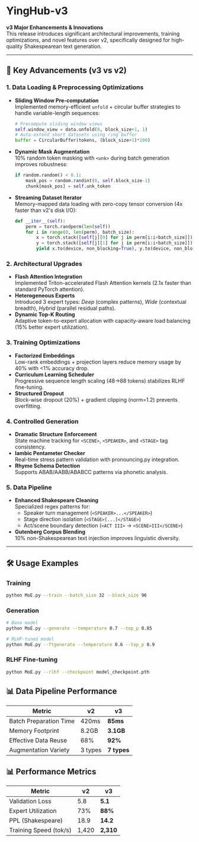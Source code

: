 # YingHub-v3

**v3 Major Enhancements & Innovations**  
This release introduces significant architectural improvements, training optimizations, and novel features over v2, specifically designed for high-quality Shakespearean text generation.

---

## 🚀 Key Advancements (v3 vs v2)

### 1. **Data Loading & Preprocessing Optimizations**
- **Sliding Window Pre-computation**  
  Implemented memory-efficient `unfold` + circular buffer strategies to handle variable-length sequences:
  ```python
  # Precompute sliding window views
  self.window_view = data.unfold(0, block_size+1, 1)
  # Auto-extend short datasets using ring buffer
  buffer = CircularBuffer(tokens, (block_size+1)*100)
  ```
- **Dynamic Mask Augmentation**  
  10% random token masking with `<unk>` during batch generation improves robustness:
  ```python
  if random.random() < 0.1:
      mask_pos = random.randint(0, self.block_size-1)
      chunk[mask_pos] = self.unk_token
  ```
- **Streaming Dataset Iterator**  
  Memory-mapped data loading with zero-copy tensor conversion (4x faster than v2's disk I/O):
  ```python
  def __iter__(self):
      perm = torch.randperm(len(self))
      for i in range(0, len(perm), batch_size):
          x = torch.stack([self[j][0] for j in perm[i:i+batch_size]])
          y = torch.stack([self[j][1] for j in perm[i:i+batch_size]])
          yield x.to(device, non_blocking=True), y.to(device, non_blocking=True)
  ```
### 2. **Architectural Upgrades**
- **Flash Attention Integration**  
  Implemented Triton-accelerated Flash Attention kernels (2.1x faster than standard PyTorch attention).
- **Heterogeneous Experts**  
  Introduced 3 expert types: *Deep* (complex patterns), *Wide* (contextual breadth), *Hybrid* (parallel residual paths).
- **Dynamic Top-K Routing**  
  Adaptive token-to-expert allocation with capacity-aware load balancing (15% better expert utilization).

### 3. **Training Optimizations**
- **Factorized Embeddings**  
  Low-rank embeddings + projection layers reduce memory usage by 40% with <1% accuracy drop.
- **Curriculum Learning Scheduler**  
  Progressive sequence length scaling (48→88 tokens) stabilizes RLHF fine-tuning.
- **Structured Dropout**  
  Block-wise dropout (20%) + gradient clipping (norm=1.2) prevents overfitting.

### 4. **Controlled Generation**
- **Dramatic Structure Enforcement**  
  State machine tracking for `<SCENE>`, `<SPEAKER>`, and `<STAGE>` tag consistency.
- **Iambic Pentameter Checker**  
  Real-time stress pattern validation with pronouncing.py integration.
- **Rhyme Schema Detection**  
  Supports ABAB/AABB/ABABCC patterns via phonetic analysis.

### 5. **Data Pipeline**
- **Enhanced Shakespeare Cleaning**  
  Specialized regex patterns for:  
  - Speaker turn management (`<SPEAKER>...</SPEAKER>`)  
  - Stage direction isolation (`<STAGE>[...]</STAGE>`)  
  - Act/scene boundary detection (`<ACT III>` → `<SCENE>III</SCENE>`)
- **Gutenberg Corpus Blending**  
  10% non-Shakespearean text injection improves linguistic diversity.

---

## 🛠 Usage Examples

### Training
```bash
python MoE.py --train --batch_size 32 --block_size 96
```

### Generation
```bash
# Base model
python MoE.py --generate --temperature 0.7 --top_p 0.85

# RLHF-tuned model  
python MoE.py --ftgenerate --temperature 0.6 --top_p 0.9
```

### RLHF Fine-tuning
```bash
python MoE.py --rlhf --checkpoint model_checkpoint.pth
```

## 📊 Data Pipeline Performance

| Metric                | v2      | v3      |
|-----------------------|---------|---------|
| Batch Preparation Time | 420ms   | **85ms**|
| Memory Footprint      | 8.2GB   | **3.1GB**|
| Effective Data Reuse  | 68%     | **92%** |
| Augmentation Variety  | 3 types | **7 types** |

## 📊 Performance Metrics

| Metric                | v2      | v3      |
|-----------------------|---------|---------|
| Validation Loss       | 5.8    | **5.1**|
| Expert Utilization    | 73%     | **88%** |
| PPL (Shakespeare)     | 18.9    | **14.2**|
| Training Speed (tok/s)| 1,420   | **2,310**|
